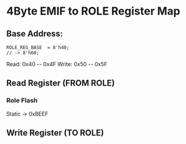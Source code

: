 # 4Byte EMIF to ROLE Register Map 

## Base Address: 
```
ROLE_REG_BASE  = 8'h40;
// -> 8'h60;
```
Read:    0x40 -- 0x4F
Write:   0x50 -- 0x5F 


## Read Register (FROM ROLE)

### Role Flash
Static -> 0xBEEF 

## Write Register (TO ROLE)




